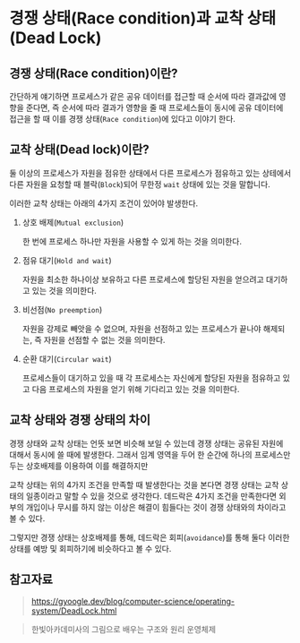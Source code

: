 # 경쟁 상태(Race condition)과 교착 상태(Dead Lock)

## 경쟁 상태(Race condition)이란?

간단하게 얘기하면 프로세스가 같은 공유 데이터를 접근할 때 순서에 따라 결과값에 영향을 준다면, 즉 순서에 따라 결과가 영향을 줄 때 프로세스들이 동시에 공유 데이터에 접근을 할 때 이를 경쟁 상태(`Race condition`)에 있다고 이야기 한다.

## 교착 상태(Dead lock)이란?

둘 이상의 프로세스가 자원을 점유한 상태에서 다른 프로세스가 점유하고 있는 상테에서 다른 자원을 요청할 때 블락(`Block`)되어 무한정 `wait` 상태에 있는 것을 말합니다.

이러한 교착 상태는 아래의 4가지 조건이 있어야 발생한다.

1.  상호 배제(`Mutual exclusion`)

    한 번에 프로세스 하나만 자원을 사용할 수 있게 하는 것을 의미한다.

2.  점유 대기(`Hold and wait`)

    자원을 최소한 하나이상 보유하고 다른 프로세스에 할당된 자원을 얻으려고 대기하고 있는 것을 의미한다.

3.  비선점(`No preemption`)

    자원을 강제로 빼앗을 수 없으며, 자원을 선점하고 있는 프로세스가 끝나야 해제되는, 즉 자원을 선점할 수 없는 것을 의미한다.

4.  순환 대기(`Circular wait`)

    프로세스들이 대기하고 있을 때 각 프로세스는 자신에게 할당된 자원을 점유하고 있고 다음 프로세스의 자원을 얻기 위해 기다리고 있는 것을 의미한다.

## 교착 상태와 경쟁 상태의 차이

경쟁 상태와 교착 상태는 언뜻 보면 비슷해 보일 수 있는데 경쟁 상태는 공유된 자원에 대해서 동시에 쓸 때에 발생한다. 그래서 임계 영역을 두어 한 순간에 하나의 프로세스만 두는 상호배제를 이용하여 이를 해결하지만

교착 상태는 위의 4가지 조건을 만족할 때 발생한다는 것을 본다면 경쟁 상태는 교착 상태의 일종이라고 말할 수 있을 것으로 생각한다. 데드락은 4가지 조건을 만족한다면 외부의 개입이나 무시를 하지 않는 이상은 해결이 힘들다는 것이 경쟁 상태와의 차이라고 볼 수 있다.

그렇지만 경쟁 상태는 상호배제를 통해, 데드락은 회피(`avoidance`)를 통해 둘다 이러한 상태를 예방 및 회피하기에 비슷하다고 볼 수 있다.

## 참고자료

> https://gyoogle.dev/blog/computer-science/operating-system/DeadLock.html

> 한빛아카데미사의 그림으로 배우는 구조와 원리 운영체제
